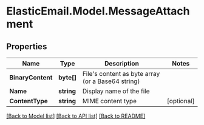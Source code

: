 # ElasticEmail.Model.MessageAttachment

## Properties

Name | Type | Description | Notes
------------ | ------------- | ------------- | -------------
**BinaryContent** | **byte[]** | File&#39;s content as byte array (or a Base64 string) | 
**Name** | **string** | Display name of the file | 
**ContentType** | **string** | MIME content type | [optional] 

[[Back to Model list]](../README.md#documentation-for-models) [[Back to API list]](../README.md#documentation-for-api-endpoints) [[Back to README]](../README.md)


